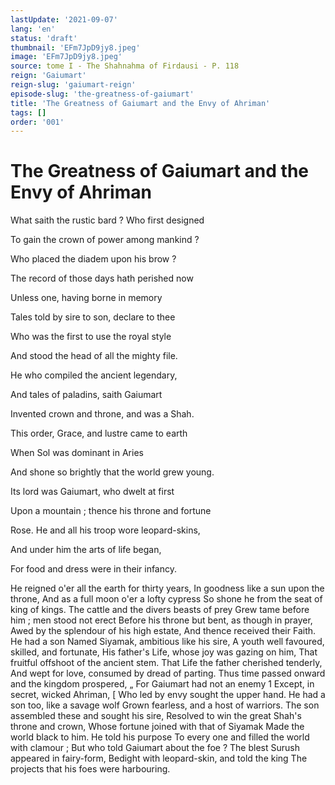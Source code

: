 ```yaml
---
lastUpdate: '2021-09-07'
lang: 'en'
status: 'draft'
thumbnail: 'EFm7JpD9jy8.jpeg'
image: 'EFm7JpD9jy8.jpeg'
source: tome I - The Shahnahma of Firdausi - P. 118
reign: 'Gaiumart'
reign-slug: 'gaiumart-reign'
episode-slug: 'the-greatness-of-gaiumart'
title: 'The Greatness of Gaiumart and the Envy of Ahriman'
tags: []
order: '001'
---
```


<!-- LTeX: language=en -->

# The Greatness of Gaiumart and the Envy of Ahriman

What saith the rustic bard ? Who first designed

To gain the crown of power among mankind ?

Who placed the diadem upon his brow ?

The record of those days hath perished now

Unless one, having borne in memory

Tales told by sire to son, declare to thee

Who was the first to use the royal style

And stood the head of all the mighty file.

He who compiled the ancient legendary,

And tales of paladins, saith Gaiumart

Invented crown and throne, and was a Shah.

This order, Grace, and lustre came to earth

When Sol was dominant in Aries

And shone so brightly that the world grew young.

Its lord was Gaiumart, who dwelt at first

Upon a mountain ; thence his throne and fortune

Rose. He and all his troop wore leopard-skins,

And under him the arts of life began,

For food and dress were in their infancy.

He reigned o'er all the earth for thirty years,
In goodness like a sun upon the throne,
And as a full moon o'er a lofty cypress
So shone he from the seat of king of kings.
The cattle and the divers beasts of prey
Grew tame before him ; men stood not erect
Before his throne but bent, as though in prayer,
Awed by the splendour of his high estate,
And thence received their Faith. He had a son
Named Siyamak, ambitious like his sire,
A youth well favoured, skilled, and fortunate,
His father's Life, whose joy was gazing on him,
That fruitful offshoot of the ancient stem.
That Life the father cherished tenderly,
And wept for love, consumed by dread of parting.
Thus time passed onward and the kingdom prospered, „
For Gaiumart had not an enemy 1
Except, in secret, wicked Ahriman, [
Who led by envy sought the upper hand.
He had a son too, like a savage wolf
Grown fearless, and a host of warriors.
The son assembled these and sought his sire,
Resolved to win the great Shah's throne and crown,
Whose fortune joined with that of Siyamak
Made the world black to him. He told his purpose
To every one and filled the world with clamour ;
But who told Gaiumart about the foe ?
The blest Surush appeared in fairy-form,
Bedight with leopard-skin, and told the king
The projects that his foes were harbouring.
